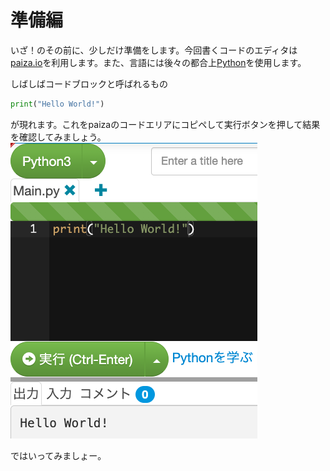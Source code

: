 # 準備編

いざ！のその前に、少しだけ準備をします。今回書くコードのエディタは[paiza.io](https://paiza.io/ja)を利用します。また、言語には後々の都合上[Python](https://www.python.org/)を使用します。

しばしばコードブロックと呼ばれるもの
```python
print("Hello World!")
```
が現れます。これをpaizaのコードエリアにコピペして実行ボタンを押して結果を確認してみましょう。
![](../assets/helloworld.png)

ではいってみましょー。
